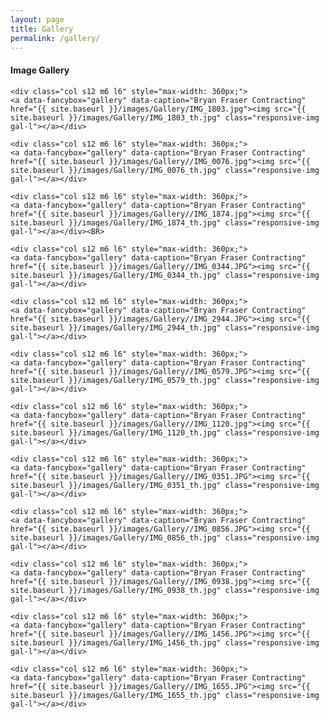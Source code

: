 ```yaml
---
layout: page
title: Gallery
permalink: /gallery/
---
```

<div class="row center-align container"><h4>Image Gallery</h4>

	<div class="col s12 m6 l6" style="max-width: 360px;">
	<a data-fancybox="gallery" data-caption="Bryan Fraser Contracting" href="{{ site.baseurl }}/images/Gallery/IMG_1803.jpg"><img src="{{ site.baseurl }}/images/Gallery/IMG_1803_th.jpg" class="responsive-img gal-l"></a></div>

	<div class="col s12 m6 l6" style="max-width: 360px;">
	<a data-fancybox="gallery" data-caption="Bryan Fraser Contracting" href="{{ site.baseurl }}/images/Gallery//IMG_0076.jpg"><img src="{{ site.baseurl }}/images/Gallery/IMG_0076_th.jpg" class="responsive-img gal-l"></a></div>

	<div class="col s12 m6 l6" style="max-width: 360px;">
	<a data-fancybox="gallery" data-caption="Bryan Fraser Contracting" href="{{ site.baseurl }}/images/Gallery//IMG_1874.jpg"><img src="{{ site.baseurl }}/images/Gallery/IMG_1874_th.jpg" class="responsive-img gal-l"></a></div><BR>

	<div class="col s12 m6 l6" style="max-width: 360px;">
	<a data-fancybox="gallery" data-caption="Bryan Fraser Contracting" href="{{ site.baseurl }}/images/Gallery//IMG_0344.JPG"><img src="{{ site.baseurl }}/images/Gallery/IMG_0344_th.jpg" class="responsive-img gal-l"></a></div>

	<div class="col s12 m6 l6" style="max-width: 360px;">
	<a data-fancybox="gallery" data-caption="Bryan Fraser Contracting" href="{{ site.baseurl }}/images/Gallery//IMG_2944.JPG"><img src="{{ site.baseurl }}/images/Gallery/IMG_2944_th.jpg" class="responsive-img gal-l"></a></div>

	<div class="col s12 m6 l6" style="max-width: 360px;">
	<a data-fancybox="gallery" data-caption="Bryan Fraser Contracting" href="{{ site.baseurl }}/images/Gallery//IMG_0579.JPG"><img src="{{ site.baseurl }}/images/Gallery/IMG_0579_th.jpg" class="responsive-img gal-l"></a></div>

	<div class="col s12 m6 l6" style="max-width: 360px;">
	<a data-fancybox="gallery" data-caption="Bryan Fraser Contracting" href="{{ site.baseurl }}/images/Gallery//IMG_1120.jpg"><img src="{{ site.baseurl }}/images/Gallery/IMG_1120_th.jpg" class="responsive-img gal-l"></a></div>

	<div class="col s12 m6 l6" style="max-width: 360px;">
	<a data-fancybox="gallery" data-caption="Bryan Fraser Contracting" href="{{ site.baseurl }}/images/Gallery//IMG_0351.JPG"><img src="{{ site.baseurl }}/images/Gallery/IMG_0351_th.jpg" class="responsive-img gal-l"></a></div>

	<div class="col s12 m6 l6" style="max-width: 360px;">
	<a data-fancybox="gallery" data-caption="Bryan Fraser Contracting" href="{{ site.baseurl }}/images/Gallery//IMG_0856.JPG"><img src="{{ site.baseurl }}/images/Gallery/IMG_0856_th.jpg" class="responsive-img gal-l"></a></div>

	<div class="col s12 m6 l6" style="max-width: 360px;">
	<a data-fancybox="gallery" data-caption="Bryan Fraser Contracting" href="{{ site.baseurl }}/images/Gallery//IMG_0938.jpg"><img src="{{ site.baseurl }}/images/Gallery/IMG_0938_th.jpg" class="responsive-img gal-l"></a></div>

	<div class="col s12 m6 l6" style="max-width: 360px;">
	<a data-fancybox="gallery" data-caption="Bryan Fraser Contracting" href="{{ site.baseurl }}/images/Gallery//IMG_1456.JPG"><img src="{{ site.baseurl }}/images/Gallery/IMG_1456_th.jpg" class="responsive-img gal-l"></a></div>

	<div class="col s12 m6 l6" style="max-width: 360px;">
	<a data-fancybox="gallery" data-caption="Bryan Fraser Contracting" href="{{ site.baseurl }}/images/Gallery//IMG_1655.JPG"><img src="{{ site.baseurl }}/images/Gallery/IMG_1655_th.jpg" class="responsive-img gal-l"></a></div>


</div>
<script src="//code.jquery.com/jquery-3.2.1.min.js"></script>
<script src="{{ site.baseurl }}/js/jquery.fancybox.min.js"></script>
